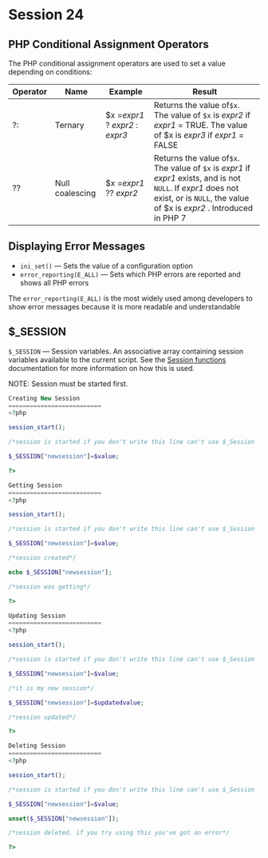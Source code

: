 # Session 24

## PHP Conditional Assignment Operators

The PHP conditional assignment operators are used to set a value depending on conditions:


| Operator | Name            | Example                         | Result                                                                                                                                                                                 |
| ---------- | ----------------- | --------------------------------- | ---------------------------------------------------------------------------------------------------------------------------------------------------------------------------------------- |
| ?:       | Ternary         | $x =*expr1* ? *expr2* : *expr3* | Returns the value of`$x`. The value of `$x` is *expr2* if *expr1* = TRUE. The value of $x is *expr3* if *expr1* = FALSE                                                                |
| ??       | Null coalescing | $x =*expr1* ?? *expr2*          | Returns the value of`$x`. The value of `$x` is *expr1* if *expr1* exists, and is not `NULL`. If *expr1* does not exist, or is `NULL`, the value of $x is *expr2* . Introduced in PHP 7 |

## Displaying Error Messages

* `ini_set()` — Sets the value of a configuration option
* `error_reporting(E_ALL)` — Sets which PHP errors are reported and shows all PHP errors

The `error_reporting(E_ALL)` is the most widely used among developers to show error messages because it is more readable and understandable

## $_SESSION

`$_SESSION` — Session variables. An associative array containing session variables available to the current script. See the [Session functions](https://www.php.net/manual/en/ref.session.php) documentation for more information on how this is used.

NOTE: Session must be started first.

```php
Creating New Session
==========================
<?php 

session_start();

/*session is started if you don't write this line can't use $_Session  global variable*/

$_SESSION["newsession"]=$value;

?>

Getting Session
==========================
<?php 

session_start();

/*session is started if you don't write this line can't use $_Session  global variable*/

$_SESSION["newsession"]=$value;

/*session created*/

echo $_SESSION["newsession"];

/*session was getting*/

?>

Updating Session
==========================
<?php 

session_start();

/*session is started if you don't write this line can't use $_Session  global variable*/

$_SESSION["newsession"]=$value;

/*it is my new session*/

$_SESSION["newsession"]=$updatedvalue;

/*session updated*/

?>

Deleting Session
==========================
<?php 

session_start();

/*session is started if you don't write this line can't use $_Session  global variable*/

$_SESSION["newsession"]=$value;

unset($_SESSION["newsession"]);

/*session deleted. if you try using this you've got an error*/

?>
```
